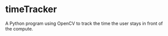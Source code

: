 # timeTracker
A Python program using OpenCV to track the time the user stays in front of the compute.
